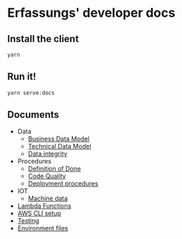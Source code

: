 # Erfassungs' developer docs

## Install the client

```bash
yarn
```

## Run it!

```bash
yarn serve:docs
```

## Documents

* Data
  * [Business Data Model](docs/business-data-model.md)
  * [Technical Data Model](docs/technical-data-model.md)
  * [Data integrity](docs/data-integrity.md)
* Procedures
  * [Definition of Done](docs/definition-of-done.md)
  * [Code Quality](docs/code-quality.md)
  * [Deployment procedures](docs/how_to_deploy.md)
* IOT
  * [Machine data](docs/machine-data.md)
* [Lambda Functions](docs/functions.md)
* [AWS CLI setup](docs/aws-cli.md)
* [Testing](./docs/testing.md)
* [Environment files](docs/environment.md)
